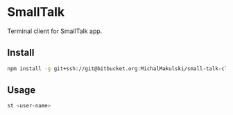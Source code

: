 # SmallTalk

Terminal client for SmallTalk app.

## Install

```sh
npm install -g git+ssh://git@bitbucket.org:MichalMakulski/small-talk-client.git
```

## Usage

```sh
st <user-name>
```